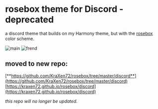# rosebox theme for Discord - deprecated
a discord theme that builds on my Harmony theme, but with the [rosebox](https://github.com/KraXen72/rosebox) color scheme. 

![main](https://cdn.discordapp.com/attachments/704792091955429426/769205102393032744/unknown.png)
![frend](https://cdn.discordapp.com/attachments/704792091955429426/769205114556383262/unknown.png)

## moved to new repo:
[**https://github.com/KraXen72/rosebox/tree/master/discord**](https://github.com/KraXen72/rosebox/tree/master/discord)  
[https://kraxen72.github.io/rosebox/discord](https://kraxen72.github.io/rosebox/discord)     

*this repo will no longer be updated.*
